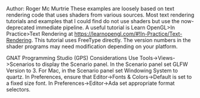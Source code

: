 Author: Roger Mc Murtrie
These examples are loosely based on text rendering code that uses shaders from various sources.
Most text rendering tutorials and examples that I could find do not use shaders but use the now-deprecated immediate pipeline.
A useful tutorial is Learn OpenGL>In Practice>Text Rendering at https://learnopengl.com/#!In-Practice/Text-Rendering. This tutorial uses FreeType directly.
The version numbers in the shader programs may need modification depending on your
platform.

GNAT Programming Studio (GPS) Considerations
Use Tools->Views->Scenarios to display the Scenario panel.
In the Scenario panel set GLFW Version to 3.
For Mac, in the Scenario panel set Windowing System to quartz.
In Preferences, ensure that Editor->Fonts & Colors->Default is set to a fixed size font.
In Preferences->Editor->Ada set appropriate format selectors.


